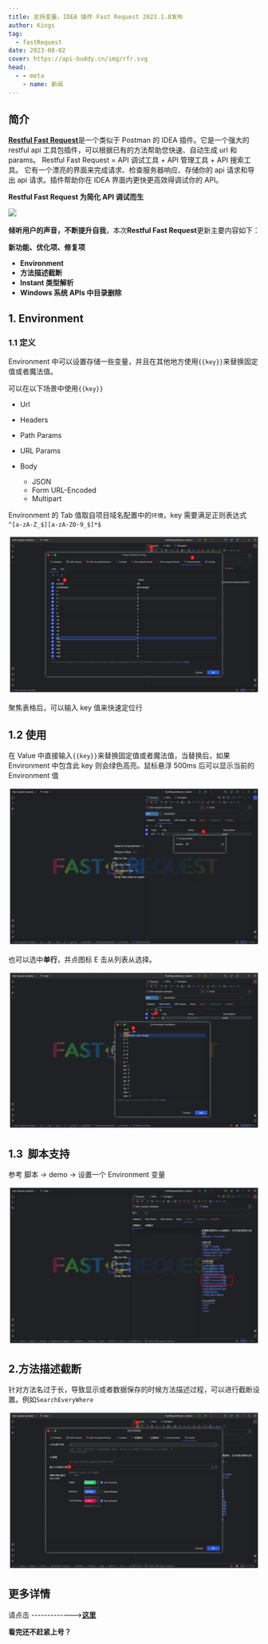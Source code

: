 ```yaml
---
title: 支持变量，IDEA 插件 Fast Request 2023.1.8发布
author: Kings
tag:
  - fastRequest
date: 2023-08-02
cover: https://api-buddy.cn/img/rfr.svg
head:
  - - meta
    - name: 新闻
---
```


## 简介

[**Restful Fast Request**](https://www.oschina.net/action/GoToLink?url=https%3A%2F%2Fplugins.jetbrains.com%2Fplugin%2F16988-restful-fast-request)是一个类似于 Postman 的 IDEA 插件。它是一个强大的 restful api 工具包插件，可以根据已有的方法帮助您快速、自动生成 url 和 params。 Restful Fast Request = API 调试工具 + API 管理工具 + API 搜索工具。 它有一个漂亮的界面来完成请求、检查服务器响应、存储你的 api 请求和导出 api 请求。插件帮助你在 IDEA 界面内更快更高效得调试你的 API。

**Restful Fast Request 为简化 API 调试而生**

![](https://oscimg.oschina.net/oscnet/up-2c30405e687d4f8e9163f8973fe3126c029.gif)

**倾听用户的声音，不断提升自我**，本次**Restful Fast Request**更新主要内容如下：

**新功能、优化项、修复项**

- **Environment**
- **方法描述截断**
- **Instant 类型解析**
- **Windows 系统 APIs 中目录删除**

## **1\. Environment**

### **1.1 定义**

Environment 中可以设置存储一些变量，并且在其他地方使用`{{key}}`来替换固定值或者魔法值。

可以在以下场景中使用`{{key}}`

- Url
- Headers
- Path Params
- URL Params
- Body

  - JSON
  - Form URL-Encoded
  - Multipart

Environment 的 Tab 值取自项目域名配置中的`环境`，key 需要满足正则表达式`^[a-zA-Z_$][a-zA-Z0-9_$]*$`

![](/assets/img/news/fastRequest-2023.1.8-1.png)

聚焦表格后，可以输入 key 值来快速定位行

## 1.2 使用

在 Value 中直接输入`{{key}}`来替换固定值或者魔法值，当替换后，如果 Environment 中包含此 key 则会绿色高亮。鼠标悬浮 500ms 后可以显示当前的 Environment 值

![](/assets/img/news/fastRequest-2023.1.8-2.png)

也可以选中**单行**，并点图标 E 击从列表从选择。

![](/assets/img/news/fastRequest-2023.1.8-3.jpg)

## 1.3  脚本支持

参考 脚本 -> demo -> 设置一个 Environment 变量

![](/assets/img/news/fastRequest-2023.1.8-4.jpg)

## 2.方法描述截断

针对方法名过于长，导致显示或者数据保存的时候方法描述过程，可以进行截断设置。例如`SearchEveryWhere`

![](/assets/img/news/fastRequest-2023.1.8-5.jpg)

## 更多详情

请点击 ------------->[**这里**](https://api-buddy.cn/guide/history.html)

**看完还不赶紧上号？**
